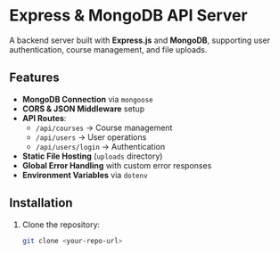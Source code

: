 # Express & MongoDB API Server

A backend server built with **Express.js** and **MongoDB**, supporting user authentication, course management, and file uploads.

## Features
- **MongoDB Connection** via `mongoose`
- **CORS & JSON Middleware** setup
- **API Routes**:
  - `/api/courses` → Course management
  - `/api/users` → User operations
  - `/api/users/login` → Authentication
- **Static File Hosting** (`uploads` directory)
- **Global Error Handling** with custom error responses
- **Environment Variables** via `dotenv`

## Installation
1. Clone the repository:
   ```sh
   git clone <your-repo-url>
